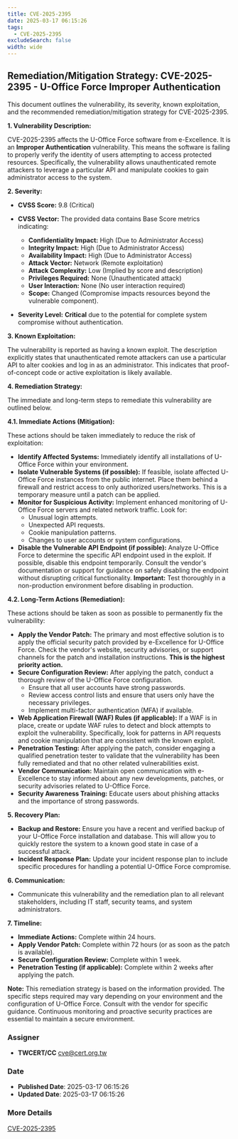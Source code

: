 ```yaml
---
title: CVE-2025-2395
date: 2025-03-17 06:15:26
tags:
  - CVE-2025-2395
excludeSearch: false
width: wide
---
```


## Remediation/Mitigation Strategy: CVE-2025-2395 - U-Office Force Improper Authentication

This document outlines the vulnerability, its severity, known exploitation, and the recommended remediation/mitigation strategy for CVE-2025-2395.

**1. Vulnerability Description:**

CVE-2025-2395 affects the U-Office Force software from e-Excellence.  It is an **Improper Authentication** vulnerability. This means the software is failing to properly verify the identity of users attempting to access protected resources. Specifically, the vulnerability allows unauthenticated remote attackers to leverage a particular API and manipulate cookies to gain administrator access to the system.

**2. Severity:**

*   **CVSS Score:** 9.8 (Critical)
*   **CVSS Vector:** The provided data contains Base Score metrics indicating:
    *   **Confidentiality Impact:** High (Due to Administrator Access)
    *   **Integrity Impact:** High (Due to Administrator Access)
    *   **Availability Impact:** High (Due to Administrator Access)
    *   **Attack Vector:** Network (Remote exploitation)
    *   **Attack Complexity:** Low (Implied by score and description)
    *   **Privileges Required:** None (Unauthenticated attack)
    *   **User Interaction:** None (No user interaction required)
    *   **Scope:** Changed (Compromise impacts resources beyond the vulnerable component).

*   **Severity Level:** **Critical** due to the potential for complete system compromise without authentication.

**3. Known Exploitation:**

The vulnerability is reported as having a known exploit. The description explicitly states that unauthenticated remote attackers can use a particular API to alter cookies and log in as an administrator. This indicates that proof-of-concept code or active exploitation is likely available.

**4. Remediation Strategy:**

The immediate and long-term steps to remediate this vulnerability are outlined below.

**4.1. Immediate Actions (Mitigation):**

These actions should be taken immediately to reduce the risk of exploitation:

*   **Identify Affected Systems:**  Immediately identify all installations of U-Office Force within your environment.
*   **Isolate Vulnerable Systems (if possible):**  If feasible, isolate affected U-Office Force instances from the public internet. Place them behind a firewall and restrict access to only authorized users/networks. This is a temporary measure until a patch can be applied.
*   **Monitor for Suspicious Activity:**  Implement enhanced monitoring of U-Office Force servers and related network traffic. Look for:
    *   Unusual login attempts.
    *   Unexpected API requests.
    *   Cookie manipulation patterns.
    *   Changes to user accounts or system configurations.
*   **Disable the Vulnerable API Endpoint (if possible):** Analyze U-Office Force to determine the specific API endpoint used in the exploit.  If possible, disable this endpoint temporarily. Consult the vendor's documentation or support for guidance on safely disabling the endpoint without disrupting critical functionality.  **Important:** Test thoroughly in a non-production environment before disabling in production.

**4.2. Long-Term Actions (Remediation):**

These actions should be taken as soon as possible to permanently fix the vulnerability:

*   **Apply the Vendor Patch:** The primary and most effective solution is to apply the official security patch provided by e-Excellence for U-Office Force.  Check the vendor's website, security advisories, or support channels for the patch and installation instructions.  **This is the highest priority action.**
*   **Secure Configuration Review:** After applying the patch, conduct a thorough review of the U-Office Force configuration.
    *   Ensure that all user accounts have strong passwords.
    *   Review access control lists and ensure that users only have the necessary privileges.
    *   Implement multi-factor authentication (MFA) if available.
*   **Web Application Firewall (WAF) Rules (if applicable):**  If a WAF is in place, create or update WAF rules to detect and block attempts to exploit the vulnerability.  Specifically, look for patterns in API requests and cookie manipulation that are consistent with the known exploit.
*   **Penetration Testing:**  After applying the patch, consider engaging a qualified penetration tester to validate that the vulnerability has been fully remediated and that no other related vulnerabilities exist.
*   **Vendor Communication:**  Maintain open communication with e-Excellence to stay informed about any new developments, patches, or security advisories related to U-Office Force.
*   **Security Awareness Training:**  Educate users about phishing attacks and the importance of strong passwords.

**5. Recovery Plan:**

*   **Backup and Restore:** Ensure you have a recent and verified backup of your U-Office Force installation and database. This will allow you to quickly restore the system to a known good state in case of a successful attack.
*   **Incident Response Plan:** Update your incident response plan to include specific procedures for handling a potential U-Office Force compromise.

**6. Communication:**

*   Communicate this vulnerability and the remediation plan to all relevant stakeholders, including IT staff, security teams, and system administrators.

**7. Timeline:**

*   **Immediate Actions:** Complete within 24 hours.
*   **Apply Vendor Patch:** Complete within 72 hours (or as soon as the patch is available).
*   **Secure Configuration Review:** Complete within 1 week.
*   **Penetration Testing (if applicable):** Complete within 2 weeks after applying the patch.

**Note:**  This remediation strategy is based on the information provided. The specific steps required may vary depending on your environment and the configuration of U-Office Force. Consult with the vendor for specific guidance. Continuous monitoring and proactive security practices are essential to maintain a secure environment.

### Assigner
- **TWCERT/CC** <cve@cert.org.tw>

### Date
- **Published Date**: 2025-03-17 06:15:26
- **Updated Date**: 2025-03-17 06:15:26

### More Details
[CVE-2025-2395](https://www.cvedetails.com/cve/CVE-2025-2395)